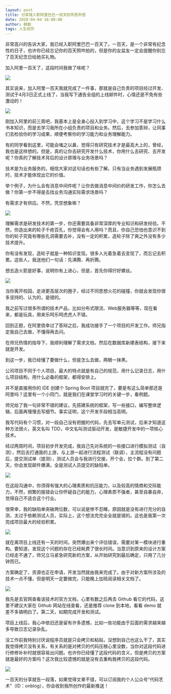 ```yaml
---
layout: post
title: 分享我入职阿里巴巴一百天的所思所悟
date: 2020-04-04 16:00:00
author: 薛勤
tags: 人生经历
---
```


非常高兴的告诉大家，我已经入职阿里巴巴一百天了。一百天，是一个非常有纪念性的日子，也许你已经忘记你的百天照咋拍的，但是你的女盆友一定会提醒你别忘了百天纪念日给她买礼物。

加入阿里一百天了，这段时间我做了啥呢？

![](./20200404分享入职阿里巴巴一百天的所思所悟/35128248.png)

其实说来，加入阿里一百天我就完成了一件事，那就是自己负责的项目经过开发、测试于4月3日正式上线了，当我写下通告全组的上线邮件时，心情还是不免有些激动的！

![](./20200404分享入职阿里巴巴一百天的所思所悟/86525421.png)

刚加入阿里的前三周吧，我基本上是全身心投入到学习中，这个学习不是学习什么书本知识，而是去学习我所在小组负责的项目和业务。然后，去参加答辩，让同事们去检验你的学习成果，顺便考察你的学习能力和业务理解能力。

有的同学看到这里，可能会嗤之以鼻，觉得只有研究技术才是最高大上的，曾经，我也是这样想的。但是，真的让你去研究开发什么技术，你用什么去研究、去开发呢？你真的了解技术背后的设计原理与业务场景吗？

技术是为业务服务的，相信大家对这句话也有些了解。只有当业务遇到发展瓶颈时，技术才能体现出它的价值。

举个例子，为什么会有消息中间件呢？让你去做消息中间价的研发工作，你怎么去做？你第一步不得是去找业务沟通实际需求场景吗？

有需求才有供应。不然，凭空想象嘛？

![](./20200404分享入职阿里巴巴一百天的所思所悟/54012859.png)

理解需求是研发技术的第一步，你还需要具备非常深厚的专业知识和研发经验。不然，你造出来的轮子千疮百孔，你觉得会有人用吗？而且，你自己恐怕也意识不到你的轮子究竟有哪些孔洞需要去补，没有一定的积累，造轮子除了爽之外没有多少技术提升。

你有没有发现，造轮子就是一种知识变现。很多人光着急着去变现了，而忘记去积累。这些人，我送他们一句话：先沸腾、再折腾。

想去造火箭是好事，说明你有上进心，但是，首先你得拧好螺丝。

![](./20200404分享入职阿里巴巴一百天的所思所悟/57686707.png)

当你离开校园，走进更高层次的圈子，经过不同思想火花的碰撞，你就会发现你很多坚持的、认为的，是错的。

我之前写过很多所谓的技术产品，比如分布式限流、Web服务器等等，现在看来，都是玩具，用来乐呵乐呵虎虎人不错。

回到正题，在阿里侥幸过了答辩之后，我成功接手了一个项目的开发工作。师兄指定我自己去做，不懂得再去问。

在师兄热情的指导下，我顺利理解了需求文档，然后在数据库新建表结构，接下来就是开发。

到这一步，我已经懂了要做什么，但是怎么去做，两眼一抹黑。

公司项目不同于个人项目，最大的特点就是有自己的规范，用什么记录日志，用什么项目结构，用什么必备的框架，都得安排上。

并不是直接用你的 IDE 创建个 Spring Boot 项目就完了，要是有这么简单那还是阿里吗？这里有一个小窍门，就是我们在课堂学习时的关键一步，看例题。

师兄给了我一句非常不错的建议，先搭建系统的框架，写一些接口，编写整体逻辑，后面再慢慢去写细节。事实证明，这个开发手段相当高明。

我写代码有个习惯，对一段自己没有把握的代码，先去写单元测试，后来才知道这种方法很火，英文名叫 TDD，中文名叫测试驱动开发，是敏捷开发中的一项核心技术。

经过两周时间，项目初步开发完成，我自己先对系统的一些接口进行模拟测试（自测），然后去打通我的上游，与上游一起进行流程测试（联调），主流程没有问题后，提交测试单（提测），测试人员会与我进行交接，开个会，拉个群。到了第二天，你会发现邮件爆满，全是测试人员提交的缺陷单。

![](./20200404分享入职阿里巴巴一百天的所思所悟/98012910.png)

在这段沟通中，你须得有强大的心理素质和抗压能力，以及较高的情商和交际能力，不然，频繁的报错会让你怀疑自己的能力，心理素质不强者，甚至自暴自弃，觉得自己不适合这个行业。

很荣幸，我的缺陷单突破两位数，可以说是惨不忍睹，原因就是没有进行充分的自测，太过于依赖测试人员，实际上，这个想法完完全全就是错的。这也是我第一次完成项目最大的经验积累。

![](./20200404分享入职阿里巴巴一百天的所思所悟/59260678.png)

就在离项目上线还有一天的时间，突然爆出来个评估错误，需要对某一模块进行重构。要知道，发现这个问题的存在已经耗费了很长时间。当意识到原来的设计方案已经走不通了，师兄立马紧急研究新的方案，从开始研究到最后确定，只用了几分钟而已。

方案确定了，资源也正在申请，开发当然就由我来完成了。由于对新方案所涉及的技术一点不懂，但是明天一定要做完，只能晚上加班阅读相关文档了。

![](./20200404分享入职阿里巴巴一百天的所思所悟/82950040.png)

我先是去官网查看该技术的官方文档，心里有数之后再去 Github 看它的代码，这里不建议大家在 Github 网站在线查看，还是推荐 clone 到本地，看看 demo 就差不多搞明白了。第二天，如期完成开发和测试。

项目上线后，我心中依旧还是留有许多遗憾，比如一些功能由于后面的需求越来越多导致日志记录杂乱。

没工作前我特别讨厌说程序员就是只会拷贝和粘贴，没想到自己也这么干了，其实我觉得拷贝没有关系，有关系的是对拷贝的代码压根心里没数，当你对这段代码进行修修补补时就很容易出问题。也许你已经懂了这段代码的含义，但是拷贝的方案就是最好的方案吗？这次我比较遗憾的就是没有去重构我拷贝的这段代码。

![](./20200404分享入职阿里巴巴一百天的所思所悟/65700761.png)

一百天的分享就告一段落，如果觉得文章不错，可以订阅我的个人公众号“代码艺术”（ID：onblog），你会收到我所创作的最新推送！